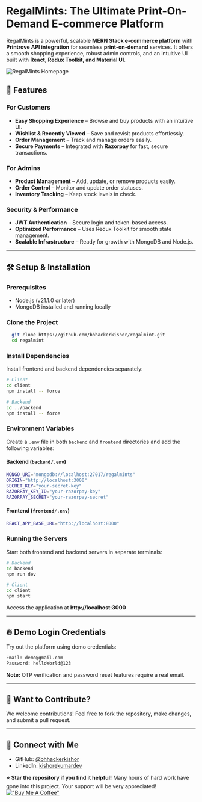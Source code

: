 # RegalMints: The Ultimate Print-On-Demand E-commerce Platform

RegalMints is a powerful, scalable **MERN Stack e-commerce platform** with **Printrove API integration** for seamless **print-on-demand** services. It offers a smooth shopping experience, robust admin controls, and an intuitive UI built with **React, Redux Toolkit, and Material UI**.

![RegalMints Homepage](https://github.com/bhhackerkishor/regalmints/blob/main/frontend/src/assets/images/front.png?raw=true)

## 🚀 Features

### **For Customers**
- **Easy Shopping Experience** – Browse and buy products with an intuitive UI.
- **Wishlist & Recently Viewed** – Save and revisit products effortlessly.
- **Order Management** – Track and manage orders easily.
- **Secure Payments** – Integrated with **Razorpay** for fast, secure transactions.

### **For Admins**
- **Product Management** – Add, update, or remove products easily.
- **Order Control** – Monitor and update order statuses.
- **Inventory Tracking** – Keep stock levels in check.

### **Security & Performance**
- **JWT Authentication** – Secure login and token-based access.
- **Optimized Performance** – Uses Redux Toolkit for smooth state management.
- **Scalable Infrastructure** – Ready for growth with MongoDB and Node.js.

---

## 🛠 Setup & Installation

### **Prerequisites**
- Node.js (v21.1.0 or later)
- MongoDB installed and running locally

### **Clone the Project**
```bash
  git clone https://github.com/bhhackerkishor/regalmint.git
  cd regalmint
```

### **Install Dependencies**
Install frontend and backend dependencies separately:

```bash
# Client
cd client
npm install -- force

# Backend
cd ../backend
npm install -- force
```

### **Environment Variables**
Create a `.env` file in both `backend` and `frontend` directories and add the following variables:

#### **Backend (`backend/.env`)**
```bash
MONGO_URI="mongodb://localhost:27017/regalmints"
ORIGIN="http://localhost:3000"
SECRET_KEY="your-secret-key"
RAZORPAY_KEY_ID="your-razorpay-key"
RAZORPAY_SECRET="your-razorpay-secret"
```

#### **Frontend (`frontend/.env`)**
```bash
REACT_APP_BASE_URL="http://localhost:8000"
```

### **Running the Servers**
Start both frontend and backend servers in separate terminals:

```bash
# Backend
cd backend
npm run dev

# Client
cd client
npm start
```

Access the application at **http://localhost:3000**

---

## 🔥 Demo Login Credentials
Try out the platform using demo credentials:
```bash
Email: demo@gmail.com
Password: helloWorld@123
```
**Note:** OTP verification and password reset features require a real email.

---

## 🎯 Want to Contribute?
We welcome contributions! Feel free to fork the repository, make changes, and submit a pull request.

---

## 📢 Connect with Me
- GitHub: [@bhhackerkishor](https://github.com/bhhackerkishor)
- LinkedIn: [kishorekumardev](https://linkedin.com/in/kishorekumardev)

**⭐ Star the repository if you find it helpful!**
Many hours of hard work have gone into this project. Your support will be very appreciated!
[!["Buy Me A Coffee"](https://www.buymeacoffee.com/assets/img/custom_images/orange_img.png)](https://www.buymeacoffee.com/kishordev)
